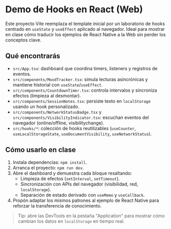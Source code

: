 # Demo de Hooks en React (Web)

Este proyecto Vite reemplaza el template inicial por un laboratorio de hooks centrado en `useState` y `useEffect` aplicado al navegador. Ideal para mostrar en clase cómo traducir los ejemplos de React Native a la Web sin perder los conceptos clave.

## Qué encontrarás

- `src/App.tsx`: dashboard que coordina timers, listeners y registros de eventos.
- `src/components/MoodTracker.tsx`: simula lecturas asincrónicas y mantiene historial con `useState`/`useEffect`.
- `src/components/CountdownTimer.tsx`: controla intervalos y sincroniza efectos (limpieza al desmontar).
- `src/components/SessionNotes.tsx`: persiste texto en `localStorage` usando un hook personalizado.
- `src/components/NetworkStatusBadge.tsx` y `src/components/VisibilityIndicator.tsx`: escuchan eventos del navegador (online/offline, visibilitychange).
- `src/hooks/*`: colección de hooks reutilizables (`useCounter`, `useLocalStorageState`, `useDocumentVisibility`, `useNetworkStatus`).

## Cómo usarlo en clase

1. Instala dependencias: `npm install`.
2. Arranca el proyecto: `npm run dev`.
3. Abre el dashboard y demuestra cada bloque resaltando:
   - Limpieza de efectos (`setInterval`, `setTimeout`).
   - Sincronización con APIs del navegador (visibilidad, red, `localStorage`).
   - Separación de estado derivado con `useMemo` y `useCallback`.
4. Propón adaptar los mismos patrones al ejemplo de React Native para reforzar la transferencia de conocimiento.

> Tip: abre las DevTools en la pestaña "Application" para mostrar cómo cambian los datos en `localStorage` en tiempo real.
